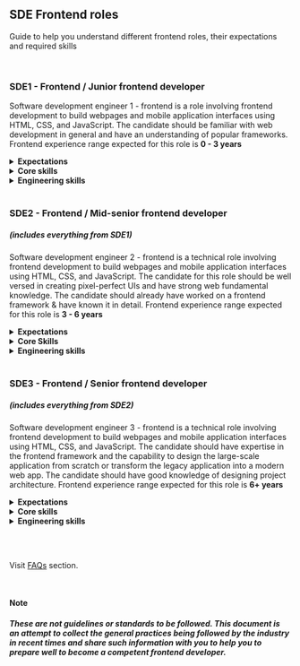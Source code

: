 ## SDE Frontend roles

Guide to help you understand different frontend roles, their expectations and required skills

<br>

### SDE1 - Frontend / Junior frontend developer

Software development engineer 1 - frontend is a role involving frontend development to build webpages and mobile application interfaces using HTML, CSS, and JavaScript. The candidate should be familiar with web development in general and have an understanding of popular frameworks. Frontend experience range expected for this role is <strong>0 - 3 years</strong>

<details>
  <summary><strong>Expectations</strong></summary>

  - Hands-on knowledge of HTML, CSS to design the web pages
  - Understanding of core JavaScript concepts and implementation knowledge
  - Debugging skills & developer tools usage
  - Clarity on synchronous & asynchronous program flows
  - Good problem solving and programming skills
  - Knowledge of version control systems such as Git
  - Interest and ability to work on the given tech stack
  - Mindset to work in collaboration and inclusion
</details>

<details>
  <summary><strong>Core skills</strong></summary>

  - Fundamental knowledge of HTML5, CSS, JavaScript syntaxes and their usage
  - Understanding of doctype, structure, meta info, tags, elements levels
  - Knowledge of DOM, storage mechanisms, form handling
  - Experience in loading of external scripts & styles, event handling
  - Understanding of specificity, cascading, CSS selectors
  - Knowledge of box model, positioning, display methods
  - Experience in any CSS library/framework
  - Understanding of variables, primitives, operators, scopes, context
  - Knowledge of timeouts, callbacks, promises, browser API
  - Hands-on experience of ES6 and newer syntaxes
  - Familiarity with any JS library/framework
</details>

<details>
  <summary><strong>Engineering skills</strong></summary>

  - Fundamental knowledge of programming along with most used data structures
  - Experience in solving most commonly known practical challenges/algorithms
  - Knowledge of request-response model, HTTP basics, asynchronous programming
  - Understanding of browser internals, session, server-side communication
  - Familiarity of working on tools such as Git, code editor, deployment, etc.
</details>
<br>

### SDE2 - Frontend / Mid-senior frontend developer 
##### (includes everything from SDE1)

Software development engineer 2 - frontend is a technical role involving frontend development to build webpages and mobile application interfaces using HTML, CSS, and JavaScript. The candidate for this role should be well versed in creating pixel-perfect UIs and have strong web fundamental knowledge. The candidate should already have worked on a frontend framework & have known it in detail. Frontend experience range expected for this role is <strong>3 - 6 years</strong>

<details>
  <summary><strong>Expectations</strong></summary>

  - Building pixel-perfect web apps using HTML, CSS, or libraries
  - Strong in core JavaScript and knowledge of common design patterns
  - Interest and ability to adapt quickly to any framework used in the company
  - Extensive knowledge and hands-on in debugging
  - Capability to implement frontend best practices and standards
  - Ability to handle the projects from scratch and refactor the codebase
  - In-depth knowledge of any one of the popular frontend frameworks
  - Ability to guide and support junior developers
</details>

<details>
  <summary><strong>Core Skills</strong></summary>

  - Strong fundamental knowledge of HTML5, CSS, JavaScript syntaxes and their usage
  - In-depth knowledge of CRP, storage mechanisms, form handling
  - Good understanding of accessibility, SEO, DOM manipulations
  - Excellence in responsive design, modern layouts, stacking context
  - Knowledge of cross-browser compatibilities, transitions, animations
  - Expertise in async flows using promises, async-await, generators, requestAnimationFrame
  - In-depth knowledge of closures, prototypes, modules
  - Good hands-on experience in CSS library/framework, SASS, CSS in JS
  - Extensive knowledge of a JS library/framework
</details>

<details>
  <summary><strong>Engineering skills</strong></summary>

  - Expertise in version management systems such as Git
  - Strong programming knowledge and ability to solve various problems using efficient techniques
  - Knowledge of building performant, accessible & secure web applications
  - Hands-on experience of state management, internationalization, TypeScript, unit testing, etc.
  - Familiarity of SSR, web components, node packages, docker, cloud services, etc.
  - Ability to write clean code and follow the industry best standards
</details>
<br>

### SDE3 - Frontend / Senior frontend developer
##### (includes everything from SDE2)

Software development engineer 3 - frontend is a technical role involving frontend development to build webpages and mobile application interfaces using HTML, CSS, and JavaScript. The candidate should have expertise in the frontend framework and the capability to design the large-scale application from scratch or transform the legacy application into a modern web app. The candidate should have good knowledge of designing project architecture. Frontend experience range expected for this role is <strong>6+ years</strong>

<details>
  <summary><strong>Expectations</strong></summary>

  - Expertise in HTML5, CSS, JavaScript to deliver the web apps
  - Expertise in delivering secure, accessible, performant web application
  - Extensive knowledge and hands-on experience in debugging complex code bases
  - Good Knowledge of cloud services & CI/CD tools
  - Knowledge of structuring and architecting small scale to large scale projects
  - Capability to implement frontend best practices and update with trends in the frontend community
  - Ability to manage and guide team technically
</details>

<details>
  <summary><strong>Core skills</strong></summary>

  - Expertise in advanced JavaScript and design patterns
  - Expertise and in-depth knowledge of JS frameworks
  - Advanced knowledge of CSS and different CSS libraries
  - Strong understanding of performance metrics, service workers, web workers, progressive web apps
  - Strong understanding of TypeScript, Webpack, web components, functional/reactive programming
  - Good experience on various industry tools such as docker, storybook, GraphQL
</details>

<details>
  <summary><strong>Engineering skills</strong></summary>

  - In-depth knowledge of project migration, TDD, micro frontend, CI/CD, etc.
  - Experience in setting up the project from scratch with various Linters & tool integration
  - Knowledge of building highly scalable and maintainable web apps along with architecture
  - Capability to explore various tech stacks & decide the suitable tech stack
  - Understanding of building custom libraries, packages, and frameworks
  - Ability to explore the technologies and trends to keep the project standards up to date
</details>

<br><br>

Visit [FAQs](./faq.md) section.

<br>

#### Note

##### These are not guidelines or standards to be followed. This document is an attempt to collect the general practices being followed by the industry in recent times and share such information with you to help you to prepare well to become a competent frontend developer.
